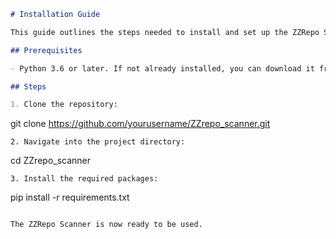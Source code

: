 ```markdown
# Installation Guide

This guide outlines the steps needed to install and set up the ZZRepo Scanner project on your local machine.

## Prerequisites

- Python 3.6 or later. If not already installed, you can download it from the [Python official website](https://www.python.org/downloads/).

## Steps

1. Clone the repository:
   ```
   git clone https://github.com/yourusername/ZZrepo_scanner.git
   ```
2. Navigate into the project directory:
   ```
   cd ZZrepo_scanner
   ```
3. Install the required packages:
   ```
   pip install -r requirements.txt
   ```

The ZZRepo Scanner is now ready to be used.
```
